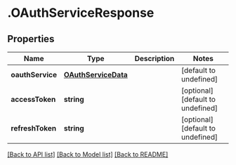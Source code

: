 # .OAuthServiceResponse

## Properties

Name | Type | Description | Notes
------------ | ------------- | ------------- | -------------
**oauthService** | [**OAuthServiceData**](OAuthServiceData.md) |  | [default to undefined]
**accessToken** | **string** |  | [optional] [default to undefined]
**refreshToken** | **string** |  | [optional] [default to undefined]


[[Back to API list]](../README.md#documentation-for-api-endpoints) [[Back to Model list]](../README.md#documentation-for-models) [[Back to README]](../README.md)
